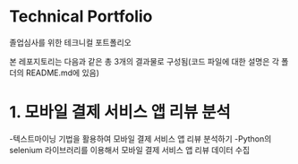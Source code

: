 # Technical Portfolio

졸업심사를 위한 테크니컬 포트폴리오

본 레포지토리는 다음과 같은 총 3개의 결과물로 구성됨(코드 파일에 대한 설명은 각 폴더의 README.md에 있음)

# 1. 모바일 결제 서비스 앱 리뷰 분석

-텍스트마이닝 기법을 활용하여 모바일 결제 서비스 앱 리뷰 분석하기
-Python의 selenium 라이브러리를 이용해서 모바일 결제 서비스 앱 리뷰 데이터 수집


